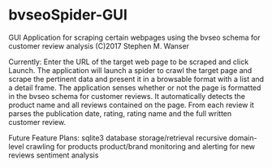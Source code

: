 # bvseoSpider-GUI
GUI Application for scraping certain webpages using the bvseo schema for customer review analysis
(C)2017 Stephen M. Wanser

Currently:
Enter the URL of the target web page to be scraped and click Launch. The application will launch a spider to crawl the target page and scrape the pertinent data and present it in a browsable format with a list and a detail frame. The application senses whether or not the page is formatted in the bvseo schema for customer reviews. It automatically detects the product name and all reviews contained on the page. From each review it parses the publication date, rating, rating name and the full written customer review.

Future Feature Plans:
sqlite3 database storage/retrieval
recursive domain-level crawling for products
product/brand monitoring and alerting for new reviews
sentiment analysis


